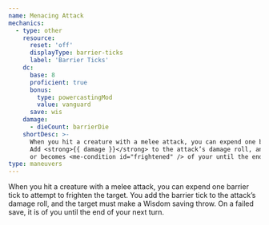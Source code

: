 ```yaml
---
name: Menacing Attack
mechanics:
  - type: other
    resource:
      reset: 'off'
      displayType: barrier-ticks
      label: 'Barrier Ticks'
    dc:
      base: 8
      proficient: true
      bonus:
        type: powercastingMod
        value: vanguard
      save: wis
    damage:
      - dieCount: barrierDie
    shortDesc: >-
      When you hit a creature with a melee attack, you can expend one barrier tick to frighten the target.
      Add <strong>{{ damage }}</strong> to the attack’s damage roll, and the target must succeed on a <strong>DC {{ dc }} WIS</strong> save
      or becomes <me-condition id="frightened" /> of your until the end of your next turn.
type: maneuvers
---
```

When you hit a creature with a melee attack, you can expend one barrier tick to attempt to frighten the target.
You add the barrier tick to the attack’s damage roll, and the target must make a Wisdom saving throw. On a failed save,
it is <me-condition id="frightened" /> of you until the end of your next turn.
